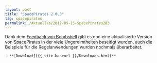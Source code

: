```yaml
---
layout: post
title: "SpacePirates 2.0.3"
tag: spacepirates
permalink: /Aktuelles/2012-09-15-SpacePirates203
---
```



Dank dem [Feedback von Bombshell](http://tanelorn.net/.php/topic,76827.0.html) gibt es nun eine aktualisierte Version von SpacePirates in der viele Ungereimtheiten beseitigt wurden, auch die Beispiele für die Regelanwendungen wurden nochmals überarbeitet.

	- **[Download]({{ site.baseurl }}/Downloads.html)**


